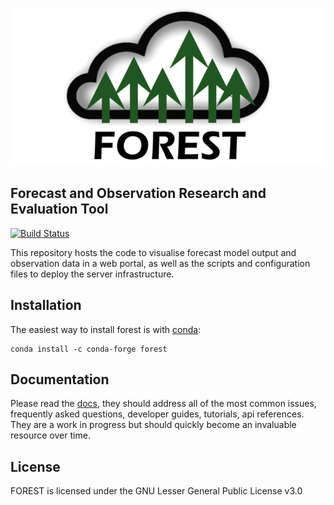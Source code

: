 ![FOREST logo](forest_logo_640x320.png)
## Forecast and Observation Research and Evaluation Tool

[![Build Status](https://travis-ci.com/informatics-lab/forest.svg?branch=master)](https://travis-ci.com/informatics-lab/forest)

This repository hosts the code to visualise forecast model output and observation data in a web portal, as well as the scripts and configuration files to deploy the server infrastructure.


## Installation

The easiest way to install forest is with [conda](https://conda.io/miniconda.html):

    conda install -c conda-forge forest

## Documentation

Please read the [docs](https://forest-informaticslab.readthedocs.io), they
should address all of the most common issues, frequently asked questions, developer
guides, tutorials, api references. They are a work in progress but should
quickly become an invaluable resource over time.

## License

FOREST is licensed under the GNU Lesser General Public License v3.0
